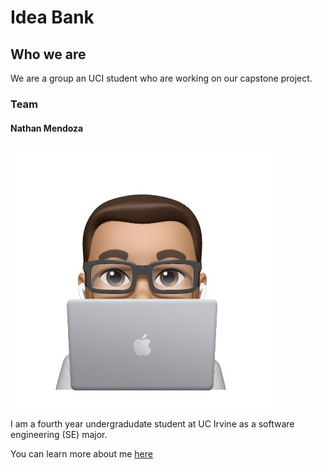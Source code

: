 # Idea Bank

## Who we are

We are a group an UCI student who are working on our capstone project. 

### Team

#### Nathan Mendoza

![Nathan Mendoza's Avatar](../images/nathan-mendoza-avatar.png)

I am a fourth year undergradudate student at UC Irvine as a software engineering (SE) major.

You can learn more about me [here](https://nathancmendoza.live)
